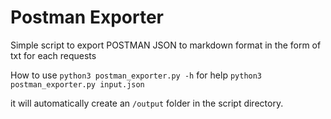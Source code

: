 # Postman Exporter

Simple script to export POSTMAN JSON to markdown format in the form of txt for each requests

How to use
`python3 postman_exporter.py -h` for help
`python3 postman_exporter.py input.json`

it will automatically create an `/output` folder in the script directory.
